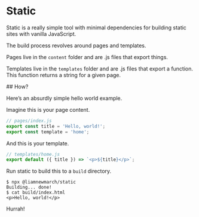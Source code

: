 # Static

Static is a really simple tool with minimal dependencies for building static sites with vanilla JavaScript.

The build process revolves around pages and templates.

Pages live in the `content` folder and are .js files that export things.

Templates live in the `templates` folder and are .js files that export a function. This function returns a string for a given page.

## How?

Here’s an absurdly simple hello world example.

Imagine this is your page content.

```js
// pages/index.js
export const title = 'Hello, world!';
export const template = 'home';
```

And this is your template.

```js
// templates/home.js
export default ({ title }) => `<p>${title}</p>`;
```

Run static to build this to a `build` directory.

```shell
$ npx @liamnewmarch/static
Building... done!
$ cat build/index.html
<p>Hello, world!</p>
```

Hurrah!
